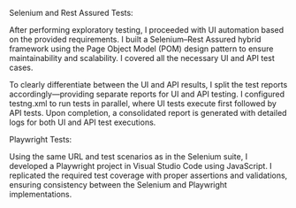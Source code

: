 Selenium and Rest Assured Tests:

After performing exploratory testing, I proceeded with UI automation based on the provided requirements. I built a Selenium–Rest Assured hybrid framework using the Page Object Model (POM) design pattern to ensure maintainability and scalability. I covered all the necessary UI and API test cases.

To clearly differentiate between the UI and API results, I split the test reports accordingly—providing separate reports for UI and API testing. I configured testng.xml to run tests in parallel, where UI tests execute first followed by API tests. Upon completion, a consolidated report is generated with detailed logs for both UI and API test executions.


Playwright Tests:

Using the same URL and test scenarios as in the Selenium suite, I developed a Playwright project in Visual Studio Code using JavaScript. I replicated the required test coverage with proper assertions and validations, ensuring consistency between the Selenium and Playwright implementations.
